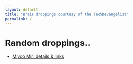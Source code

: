 ```yaml
---
layout: default
title: "Brain droppings courtesy of the TechDevangelist"
permalink: /
---
```

# Random droppings..
- [Miyoo Mini details & links](/miyoo-mini)

